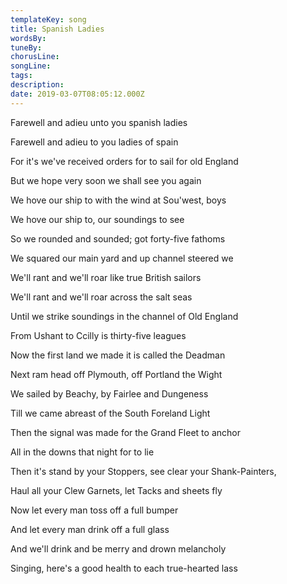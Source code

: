 ```yaml
---
templateKey: song
title: Spanish Ladies  
wordsBy:
tuneBy:
chorusLine:
songLine:
tags:
description:
date: 2019-03-07T08:05:12.000Z
---
```

Farewell and adieu unto you spanish ladies

Farewell and adieu to you ladies of spain

For it\'s we\'ve received orders for to sail for old England

But we hope very soon we shall see you again

We hove our ship to with the wind at Sou\'west, boys

We hove our ship to, our soundings to see

So we rounded and sounded; got forty-five fathoms

We squared our main yard and up channel steered we

We\'ll rant and we\'ll roar like true British sailors

We\'ll rant and we\'ll roar across the salt seas

Until we strike soundings in the channel of Old England

From Ushant to Ccilly is thirty-five leagues

Now the first land we made it is called the Deadman

Next ram head off Plymouth, off Portland the Wight

We sailed by Beachy, by Fairlee and Dungeness

Till we came abreast of the South Foreland Light

Then the signal was made for the Grand Fleet to anchor

All in the downs that night for to lie

Then it\'s stand by your Stoppers, see clear your Shank-Painters,

Haul all your Clew Garnets, let Tacks and sheets fly

Now let every man toss off a full bumper

And let every man drink off a full glass

And we\'ll drink and be merry and drown melancholy

Singing, here\'s a good health to each true-hearted lass
